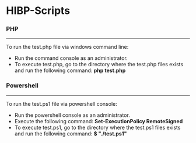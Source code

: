 # HIBP-Scripts

### PHP
---
To run the test.php file via windows command line:
* Run the command console as an administrator.
* To execute test.php, go to the directory where the test.php files exists and run the following command: **php test.php**

### Powershell
---
To run the test.ps1 file via powershell console:
* Run the powershell console as an administrator.
* Execute the following command: **Set-ExecutionPolicy RemoteSigned**
* To execute test.ps1, go to the directory where the test.ps1 files exists and run the following command: **$ "./test.ps1"**